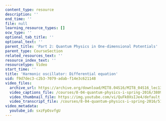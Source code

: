 ```yaml
---
content_type: resource
description: ''
end_time: ''
file: null
learning_resource_types: []
ocw_type: ''
optional_tab_title: ''
optional_text: ''
parent_title: 'Part 2: Quantum Physics in One-dimensional Potentials'
parent_type: CourseSection
related_resources_text: ''
resource_index_text: ''
resourcetype: Video
start_time: ''
title: 'Harmonic oscillator: Differential equation'
uid: f9d7dec3-c2b3-7079-adab-f14e3c621148
video_files:
  archive_url: https://archive.org/download/MIT8.04S16/MIT8_04S16_lec13_s4_300k.mp4
  video_captions_file: /courses/8-04-quantum-physics-i-spring-2016/38095c1d192459dc95d4ec3c8512d922_sxzFpOsvfgU.vtt
  video_thumbnail_file: https://img.youtube.com/vi/QuFk0XsIJe4/default.jpg
  video_transcript_file: /courses/8-04-quantum-physics-i-spring-2016/51fa2f3d297e2a72e329b582e9f7a2c8_sxzFpOsvfgU.pdf
video_metadata:
  youtube_id: sxzFpOsvfgU
---
```

